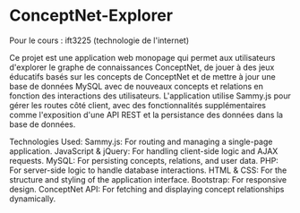# ConceptNet-Explorer 
Pour le cours : ift3225 (technologie de l'internet)

Ce projet est une application web monopage qui permet aux utilisateurs d'explorer le graphe de connaissances ConceptNet, de jouer à des jeux éducatifs basés sur les concepts de ConceptNet et de mettre à jour une base de données MySQL avec de nouveaux concepts et relations en fonction des interactions des utilisateurs. L'application utilise Sammy.js pour gérer les routes côté client, avec des fonctionnalités supplémentaires comme l'exposition d'une API REST et la persistance des données dans la base de données.

Technologies Used:
Sammy.js: For routing and managing a single-page application.
JavaScript & jQuery: For handling client-side logic and AJAX requests.
MySQL: For persisting concepts, relations, and user data.
PHP: For server-side logic to handle database interactions.
HTML & CSS: For the structure and styling of the application interface.
Bootstrap: For responsive design.
ConceptNet API: For fetching and displaying concept relationships dynamically.
